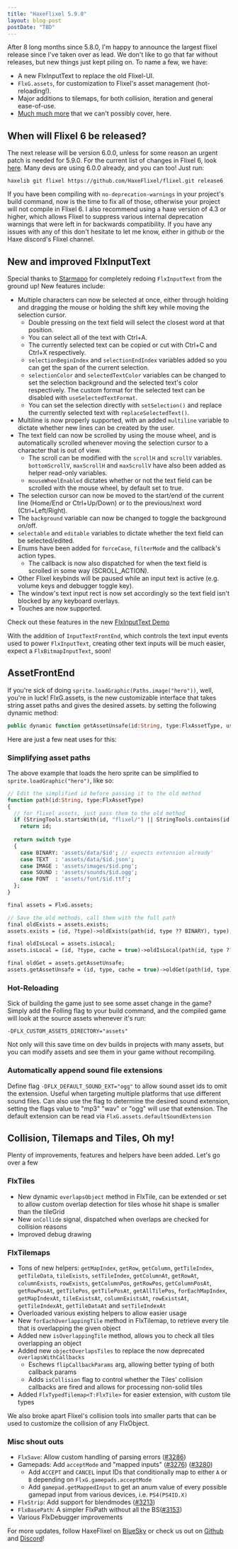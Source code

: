 ```yaml
---
title: "HaxeFlixel 5.9.0"
layout: blog-post
postDate: "TBD"
---
```


After 8 long months since 5.8.0, I'm happy to announce the largest flixel release since I've taken over as lead. We don't like to go that far without releases, but new things just kept piling on. To name a few, we have:
- A new FlxInputText to replace the old Flixel-UI.
- `FlxG.assets`, for customization to Flixel's asset management (hot-reloading!).
- Major additions to tilemaps, for both collision, iteration and general ease-of-use.
- [Much much more](https://github.com/HaxeFlixel/flixel/blob/dev/CHANGELOG.md#590-december-12-2024) that we can't possibly cover, here.

## When will Flixel 6 be released?

The next release will be version 6.0.0, unless for some reason an urgent patch is needed for 5.9.0. For the current list of changes in Flixel 6, look [here](https://github.com/HaxeFlixel/flixel/blob/release6/CHANGELOG.md). Many devs are using 6.0.0 already, and you can too! Just run:
```
haxelib git flixel https://github.com/HaxeFlixel/flixel.git release6
```
If you have been compiling with `no-deprecation-warnings` in your project's build command, now is the time to fix all of those, otherwise your project will not compile in Flixel 6. I also recommend using a haxe version of 4.3 or higher, which allows Flixel to suppress various internal deprecation warnings that were left in for backwards compatibility. If you have any issues with any of this don't hesitate to let me know, either in github or the Haxe discord's Flixel channel.

## New and improved FlxInputText

Special thanks to [Starmapo](https://github.com/Starmapo) for completely redoing `FlxInputText` from the ground up! New features include:
- Multiple characters can now be selected at once, either through holding and dragging the mouse or holding the shift key while moving the selection cursor.
  - Double pressing on the text field will select the closest word at that position.
  - You can select all of the text with Ctrl+A.
  - The currently selected text can be copied or cut with Ctrl+C and Ctrl+X respectively.
  - `selectionBeginIndex` and `selectionEndIndex` variables added so you can get the span of the current selection.
  - `selectionColor` and `selectedTextColor` variables can be changed to set the selection background and the selected text's color respectively. The custom format for the selected text can be disabled with `useSelectedTextFormat`.
  - You can set the selection directly with `setSelection()` and replace the currently selected text with `replaceSelectedText()`.
- Multiline is now properly supported, with an added `multiline` variable to dictate whether new lines can be created by the user.
- The text field can now be scrolled by using the mouse wheel, and is automatically scrolled whenever moving the selection cursor to a character that is out of view.
  - The scroll can be modified with the `scrollH` and `scrollV` variables. `bottomScrollV`, `maxScrollH` and `maxScrollV` have also been added as helper read-only variables.
  - `mouseWheelEnabled` dictates whether or not the text field can be scrolled with the mouse wheel, by default set to true.
- The selection cursor can now be moved to the start/end of the current line (Home/End or Ctrl+Up/Down) or to the previous/next word (Ctrl+Left/Right).
- The `background` variable can now be changed to toggle the background on/off.
- `selectable` and `editable` variables to dictate whether the text field can be selected/edited.
- Enums have been added for `forceCase`, `filterMode` and the callback's action types.
  - The callback is now also dispatched for when the text field is scrolled in some way (SCROLL_ACTION).
- Other Flixel keybinds will be paused while an input text is active (e.g. volume keys and debugger toggle key).
- The window's text input rect is now set accordingly so the text field isn't blocked by any keyboard overlays.
- Touches are now supported.

Check out these features in the new [FlxInputText Demo](https://haxeflixel.com/demos/FlxInputText/)

With the addition of `InputTextFrontEnd`, which controls the text input events used to power `FlxInputText`, creating other text inputs will be much easier, expect a `FlxBitmapInputText`, soon!

## AssetFrontEnd
If you're sick of doing `sprite.loadGraphic(Paths.image("hero"))`, well, you're in luck! FlxG.assets, is the new customizable interface that takes string asset paths and gives the desired assets. by setting the following dynamic method:
```hx
public dynamic function getAssetUnsafe(id:String, type:FlxAssetType, useCache = true):Null<Any>
```

Here are just a few neat uses for this:

### Simplifying asset paths
The above example that loads the hero sprite can be simplified to `sprite.loadGraphic("hero")`, like so:
```hx
// Edit the simplified id before passing it to the old method
function path(id:String, type:FlxAssetType)
{
  // for flixel assets, just pass them to the old method
  if (StringTools.startsWith(id, "flixel/") || StringTools.contains(id, ':'))
    return id;
  
  return switch type
  {
    case BINARY: 'assets/data/$id'; // expects extension already'
    case TEXT  : 'assets/data/$id.json';
    case IMAGE : 'assets/images/$id.png';
    case SOUND : 'assets/sounds/$id.ogg';
    case FONT  : 'assets/font/$id.ttf';
  };
}

final assets = FlxG.assets;

// Save the old methods, call them with the full path
final oldExists = assets.exists;
assets.exists = (id, ?type)->oldExists(path(id, type ?? BINARY), type);

final oldIsLocal = assets.isLocal;
assets.isLocal = (id, ?type, cache = true)->oldIsLocal(path(id, type ?? BINARY), type, cache);

final oldGet = assets.getAssetUnsafe;
assets.getAssetUnsafe = (id, type, cache = true)->oldGet(path(id, type), type, cache);
```

### Hot-Reloading
Sick of building the game just to see some asset change in the game? Simply add the Folling flag to your build command, and the compiled game will look at the source assets whenever it's run:
```
-DFLX_CUSTOM_ASSETS_DIRECTORY="assets"
```
Not only will this save time on dev builds in projects with many assets, but you can modify assets and see them in your game without recompiling.

### Automatically append sound file extensions
Define flag `-DFLX_DEFAULT_SOUND_EXT="ogg"` to allow sound asset ids to omit the extension. Useful when targeting multiple platforms that use different sound files. Can also use the flag to determine the desired sound extension, setting the flags value to "mp3" "wav" or "ogg" will use that extension. The default extension can be read via `FlxG.assets.defaultSoundExtension`

## Collision, Tilemaps and Tiles, Oh my!
Plenty of improvements, features and helpers have been added. Let's go over a few

### FlxTiles
- New dynamic `overlapsObject` method in FlxTile, can be extended or set to allow custom overlap detection for tiles whose hit shape is smaller than the tileGrid
- New `onCollide` signal, dispatched when overlaps  are checked for collision reasons
- Improved debug drawing

### FlxTilemaps
- Tons of new helpers: `getMapIndex`, `getRow`, `getColumn`, `getTileIndex`, `getTileData`, `tileExists`, `setTileIndex`, `getColumnAt`, `getRowAt`, `columnExists`, `rowExists`, `getColumnPos`, `getRowPos`, `getColumnPosAt`, `getRowPosAt`, `getTilePos`, `getTilePosAt`, `getAllTilePos`, `forEachMapIndex`, `getMapIndexAt`, `tileExistsAt`, `columnExistsAt`, `rowExistsAt`, `getTileIndexAt`, `getTileDataAt` and `setTileIndexAt`
- Overloaded various existing helpers to allow easier usage
- New `forEachOverlappingTile` method in FlxTilemap, to retrieve every tile that is overlapping the given object
- Added new `isOverlappingTile` method, allows you to check all tiles overlapping an object
- Added new `objectOverlapsTiles` to replace the now deprecated `overlapsWithCallbacks`
  - Eschews `flipCallbackParams` arg, allowing better typing of both callback params
  - Adds `isCollision` flag to control whether the Tiles' collision callbacks are fired and allows for processing non-solid tiles
- Added `FlxTypedTilemap<T:FlxTile>` for easier extension, with custom tile types

We also broke apart Flixel's collision tools into smaller parts that can be used to customize the collision of any FlxObject.

### Misc shout outs
- `FlxSave`: Allow custom handling of parsing errors ([#3286](https://github.com/HaxeFlixel/flixel/pull/3286))
- Gamepads: Add `acceptMode` and "mapped inputs" ([#3276](https://github.com/HaxeFlixel/flixel/pull/3276)) ([#3280](https://github.com/HaxeFlixel/flixel/pull/3280))
  - Add `ACCEPT` and `CANCEL` input IDs that conditionally map to either `A` or `B` depending on `FlxG.gamepads.acceptMode`
  - Add `gamepad.getMappedInput` to get an anum value of every possible gamepad input from various devices, i.e. `PS4(PS4ID.X)`
- `FlxStrip`: Add support for blendmodes ([#3213](https://github.com/HaxeFlixel/flixel/pull/3213))
- `FlxBasePath`: A simpler FlxPath without all the BS([#3153](https://github.com/HaxeFlixel/flixel/pull/3153))
- Various FlxDebugger improvements

For more updates, follow HaxeFlixel on [BlueSky](https://bsky.app/profile/haxeflixel.bsky.social) or check us out on [Github](https://github.com/HaxeFlixel/flixel) and [Discord](https://discordapp.com/invite/rqEBAgF)!